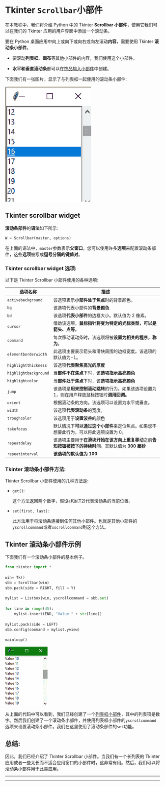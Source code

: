 # Tkinter `Scrollbar`小部件

在本教程中，我们将介绍 Python 中的 Tkinter **Scrollbar 小部件**，使用它我们可以在我们的 Tkinter 应用的用户界面中添加一个滚动条。

要在 Python 桌面应用中向上或向下或向右或向左滚动**内容**，需要使用 Tkinter **滚动条小部件**。

*   要滚动**列表框**、**画布**等其他小部件的内容，我们使用这个小部件。

*   **水平和垂直滚动条**都可以在[饰品输入小部件](https://www.studytonight.com/tkinter/python-tkinter-entry-widget)中创建。

下面我们有一张图片，显示了与列表框一起使用的滚动条小部件:

![Tkinter scrollbar wdget example](img/1b2a71a8350a4cee6c1938aa829d19da.png)

## Tkinter scrollbar widget

**滚动条部件**的**语法**如下所示:

```py
W = Scrollbar(master, options) 
```

在上面的语法中，`master`参数表示**父窗口**。您可以使用许多**选项**来配置滚动条部件，这些**选项**被写成**逗号分隔的键值对**。

### Tkinter scrollbar widget 选项:

以下是 Tkinter Scrollbar 小部件使用的各种选项:

| **选项名称** | **描述** |
| --- | --- |
| `activebackground` | 该选项表示**小部件处于焦点**时的背景颜色。 |
| `bg` | 该选项代表小部件的**背景颜色** |
| `bd` | 该选项**代表小部件**的边框大小。默认值为 2 像素。 |
| `cursor` | 借助该选项，**鼠标指针将变为特定的光标类型，可以是箭头、点等**。 |
| `command` | 每次移动滚动条时，该选项将被**设置为相关的程序，称为**。 |
| `elementborderwidth` | 此选项主要表示箭头和滑块周围的边框宽度。该选项的默认值为-1。 |
| `highlightthickness` | 该选项**代表聚焦高光的厚度** |
| `highlightbackground` | 当**部件不在焦点**下时，该**选项指示高亮颜色** |
| `highlightcolor` | 当**部件处于焦点**下时，该**选项指示高亮颜色** |
| `jump` | 该选项是**用来控制滚动跳转**的行为。如果该选项设置为 1，则在用户释放鼠标按钮时**调用回调。** |
| `orient` | 根据滚动条的方向，该选项可以设置为水平或垂直。 |
| `width` | 该选项**代表滚动条**的宽度。 |
| `troughcolor` | 该选项用于**设置波谷**的颜色 |
| `takefocus` | 默认情况下**可以通过这个小部件**来定位焦点。如果您不想要此行为，可以将此选项设置为 0。 |
| `repeatdelay` | 该选项主要用于**在滑块开始在该方向上重复移动**之前**告知按钮被按下的持续时间**。其默认值为 **300 毫秒** |
| `repeatinterval` | **该选项的默认值为 100** |

### Tkinter 滚动条小部件方法:

Tkinter Scrollbar 小部件使用的几种方法是:

*   `get()`:

    这个方法返回两个数字，假设`a`和`b`(T2)代表滚动条的当前位置。

*   `set(first, last)`:

    此方法用于将滚动条连接到任何其他小部件。也就是其他小部件的`yscrollcommand`或者`xscrollcommand`到这个方法。

## Tkinter 滚动条小部件示例

下面我们有一个滚动条小部件的基本例子。

```py
from tkinter import *  

win= Tk()  
sbb = Scrollbar(win)  
sbb.pack(side = RIGHT, fill = Y)  

mylist = Listbox(win, yscrollcommand = sbb.set)  

for line in range(45):  
    mylist.insert(END, "Value " + str(line))  

mylist.pack(side = LEFT)
sbb.config(command = mylist.yview)

mainloop()
```

![Tkinter Scrollbar Widget example](img/acb04f4adf02cdae88ed48ef142bf938.png)

从上面的代码中可以看到，我们已经创建了一个[列表框小部件](http://www.studytonight.com/tkinter/python-tkinter-listbox-widget)，其中的列表项是数字。然后我们创建了一个滚动条小部件，并使用列表框小部件的`yscrollcommand`选项来设置滚动条小部件。我们在这里使用了滚动条部件的`set`功能。

## 总结:

因此，我们已经介绍了 Tkinter Scrollbar 小部件。当我们有一个长列表的 Tkinter 应用或者一些太长而不适合应用窗口的小部件时，这非常有用。然后，我们可以将滚动条小部件用于此类应用。

* * *

* * *